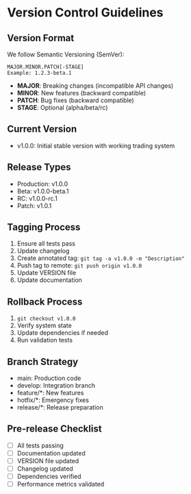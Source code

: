# Version Control Guidelines

## Version Format
We follow Semantic Versioning (SemVer):
```
MAJOR.MINOR.PATCH[-STAGE]
Example: 1.2.3-beta.1
```

- **MAJOR**: Breaking changes (incompatible API changes)
- **MINOR**: New features (backward compatible)
- **PATCH**: Bug fixes (backward compatible)
- **STAGE**: Optional (alpha/beta/rc)

## Current Version
- v1.0.0: Initial stable version with working trading system

## Release Types
- Production: v1.0.0
- Beta: v1.0.0-beta.1
- RC: v1.0.0-rc.1
- Patch: v1.0.1

## Tagging Process
1. Ensure all tests pass
2. Update changelog
3. Create annotated tag: `git tag -a v1.0.0 -m "Description"`
4. Push tag to remote: `git push origin v1.0.0`
5. Update VERSION file
6. Update documentation

## Rollback Process
1. `git checkout v1.0.0`
2. Verify system state
3. Update dependencies if needed
4. Run validation tests

## Branch Strategy
- main: Production code
- develop: Integration branch
- feature/*: New features
- hotfix/*: Emergency fixes
- release/*: Release preparation

## Pre-release Checklist
- [ ] All tests passing
- [ ] Documentation updated
- [ ] VERSION file updated
- [ ] Changelog updated
- [ ] Dependencies verified
- [ ] Performance metrics validated 